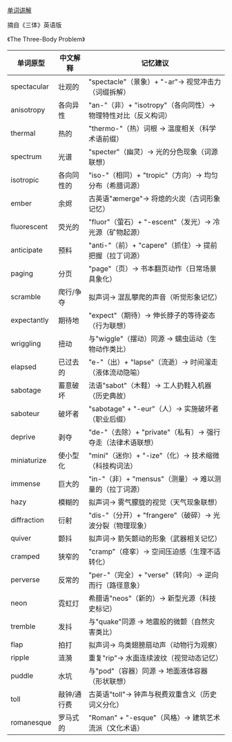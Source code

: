 [单词讲解](https://www.bilibili.com/audio/au4862247?type=1?type=6)

摘自《三体》英语版

《The Three-Body Problem》

| 单词原型       | 中文解释               | 记忆建议                                   |
|--------------|----------------------|------------------------------------------|
| spectacular  | 壮观的               | "spectacle"（景象）+ "-ar"→ 视觉冲击力（词缀拆解）   |
| anisotropy   | 各向异性             | "an-"（非）+ "isotropy"（各向同性）→ 物理特性对比（反义构词） |
| thermal      | 热的                 | "thermo-"（热）词根 → 温度相关（科学术语前缀）        |
| spectrum     | 光谱                 | "specter"（幽灵）→ 光的分色现象（词源联想）          |
| isotropic    | 各向同性的           | "iso-"（相同）+ "tropic"（方向）→ 均匀分布（希腊词源） |
| ember        | 余烬                 | 古英语"æmerge"→ 将熄的火炭（古词形象记忆）           |
| fluorescent  | 荧光的               | "fluor"（萤石）+ "-escent"（发光）→ 冷光源（矿物起源） |
| anticipate   | 预料                 | "anti-"（前）+ "capere"（抓住）→ 提前把握（拉丁词源） |
| paging       | 分页                 | "page"（页）→ 书本翻页动作（日常场景具象化）         |
| scramble     | 爬行/争夺            | 拟声词→ 混乱攀爬的声音（听觉形象记忆）              |
| expectantly  | 期待地               | "expect"（期待）→ 伸长脖子的等待姿态（行为联想）      |
| wriggling    | 扭动                 | 与"wiggle"（摆动）同源 → 蠕虫运动（生物动作类比）     |
| elapsed      | 已过去的             | "e-"（出）+ "lapse"（流逝）→ 时间溜走（液体流动隐喻） |
| sabotage     | 蓄意破坏             | 法语"sabot"（木鞋）→ 工人扔鞋入机器（历史典故）       |
| saboteur     | 破坏者               | "sabotage" + "-eur"（人）→ 实施破坏者（职业后缀）    |
| deprive      | 剥夺                 | "de-"（去除）+ "private"（私有）→ 强行夺走（法律术语联想） |
| miniaturize  | 使小型化             | "mini"（迷你）+ "-ize"（化）→ 技术缩微（科技构词法）   |
| immense      | 巨大的               | "in-"（非）+ "mensus"（测量）→ 难以测量的（拉丁词源）  |
| hazy         | 模糊的               | 拟声词→ 雾气朦胧的视觉（天气现象联想）               |
| diffraction  | 衍射                 | "dis-"（分开）+ "frangere"（破碎）→ 光波分裂（物理现象） |
| quiver       | 颤抖                 | 拟声词→ 箭矢颤动的形象（武器相关记忆）               |
| cramped      | 狭窄的               | "cramp"（痉挛）→ 空间压迫感（生理不适转化）           |
| perverse     | 反常的               | "per-"（完全）+ "verse"（转向）→ 逆向而行（路径意象）   |
| neon         | 霓虹灯               | 希腊语"neos"（新的）→ 新型光源（科技史标记）           |
| tremble      | 发抖                 | 与"quake"同源 → 地震般的微颤（自然灾害类比）          |
| flap         | 拍打                 | 拟声词→ 鸟类翅膀扇动声（动物行为观察）               |
| ripple       | 涟漪                 | 重复"rip"→ 水面连续波纹（视觉动态记忆）              |
| puddle       | 水坑                 | 与"pod"（容器）同源 → 地面液体容器（形状联想）         |
| toll         | 敲钟/通行费          | 古英语"toll"→ 钟声与税费双重含义（历史词义分化）        |
| romanesque   | 罗马式的             | "Roman" + "-esque"（风格）→ 建筑艺术流派（文化术语）   |